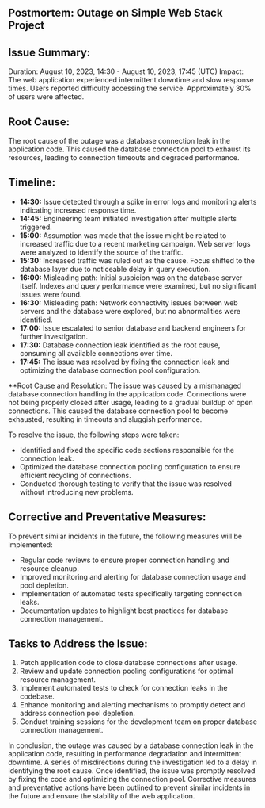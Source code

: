 ## Postmortem: Outage on Simple Web Stack Project

## Issue Summary:
Duration: August 10, 2023, 14:30 - August 10, 2023, 17:45 (UTC)
Impact: The web application experienced intermittent downtime and slow response times. Users reported difficulty accessing the service. Approximately 30% of users were affected.

## Root Cause:
The root cause of the outage was a database connection leak in the application code. This caused the database connection pool to exhaust its resources, leading to connection timeouts and degraded performance.

## Timeline:
- **14:30:** Issue detected through a spike in error logs and monitoring alerts indicating increased response time.
- **14:45:** Engineering team initiated investigation after multiple alerts triggered.
- **15:00:** Assumption was made that the issue might be related to increased traffic due to a recent marketing campaign. Web server logs were analyzed to identify the source of the traffic.
- **15:30:** Increased traffic was ruled out as the cause. Focus shifted to the database layer due to noticeable delay in query execution.
- **16:00:** Misleading path: Initial suspicion was on the database server itself. Indexes and query performance were examined, but no significant issues were found.
- **16:30:** Misleading path: Network connectivity issues between web servers and the database were explored, but no abnormalities were identified.
- **17:00:** Issue escalated to senior database and backend engineers for further investigation.
- **17:30:** Database connection leak identified as the root cause, consuming all available connections over time.
- **17:45:** The issue was resolved by fixing the connection leak and optimizing the database connection pool configuration.

**Root Cause and Resolution:
The issue was caused by a mismanaged database connection handling in the application code. Connections were not being properly closed after usage, leading to a gradual buildup of open connections. This caused the database connection pool to become exhausted, resulting in timeouts and sluggish performance.

To resolve the issue, the following steps were taken:
- Identified and fixed the specific code sections responsible for the connection leak.
- Optimized the database connection pooling configuration to ensure efficient recycling of connections.
- Conducted thorough testing to verify that the issue was resolved without introducing new problems.

## Corrective and Preventative Measures:
To prevent similar incidents in the future, the following measures will be implemented:
- Regular code reviews to ensure proper connection handling and resource cleanup.
- Improved monitoring and alerting for database connection usage and pool depletion.
- Implementation of automated tests specifically targeting connection leaks.
- Documentation updates to highlight best practices for database connection management.

## Tasks to Address the Issue:
1. Patch application code to close database connections after usage.
2. Review and update connection pooling configurations for optimal resource management.
3. Implement automated tests to check for connection leaks in the codebase.
4. Enhance monitoring and alerting mechanisms to promptly detect and address connection pool depletion.
5. Conduct training sessions for the development team on proper database connection management.

In conclusion, the outage was caused by a database connection leak in the application code, resulting in performance degradation and intermittent downtime. A series of misdirections during the investigation led to a delay in identifying the root cause. Once identified, the issue was promptly resolved by fixing the code and optimizing the connection pool. Corrective measures and preventative actions have been outlined to prevent similar incidents in the future and ensure the stability of the web application.